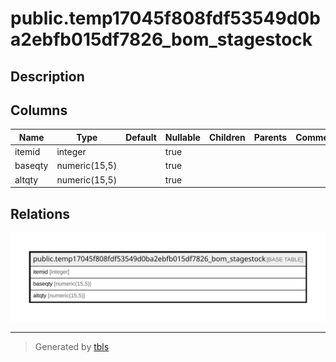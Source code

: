 # public.temp17045f808fdf53549d0ba2ebfb015df7826_bom_stagestock

## Description

## Columns

| Name | Type | Default | Nullable | Children | Parents | Comment |
| ---- | ---- | ------- | -------- | -------- | ------- | ------- |
| itemid | integer |  | true |  |  |  |
| baseqty | numeric(15,5) |  | true |  |  |  |
| altqty | numeric(15,5) |  | true |  |  |  |

## Relations

![er](public.temp17045f808fdf53549d0ba2ebfb015df7826_bom_stagestock.svg)

---

> Generated by [tbls](https://github.com/k1LoW/tbls)
